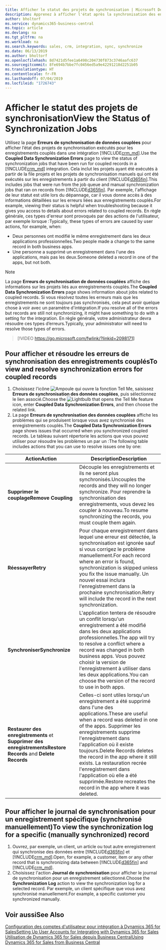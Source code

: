 ```yaml
---
title: Afficher le statut des projets de synchronisation | Microsoft Docs
description: Apprenez à afficher l'état après la synchronisation des enregistrements couplés.
author: bholtorf
ms.service: dynamics365-business-central
ms.topic: article
ms.devlang: na
ms.tgt_pltfrm: na
ms.workload: na
ms.search.keywords: sales, crm, integration, sync, synchronize
ms.date: 06/13/2019
ms.author: bholtorf
ms.openlocfilehash: 8d7421d5fee1a6498c204730f873c3746aafc637
ms.sourcegitcommit: 8fe694b7bbe7fc0456ed5a9e42291218d2251b05
ms.translationtype: HT
ms.contentlocale: fr-FR
ms.lasthandoff: 07/04/2019
ms.locfileid: "1726743"
---
```

# <a name="view-the-status-of-synchronization-jobs"></a><span data-ttu-id="f84bd-103">Afficher le statut des projets de synchronisation</span><span class="sxs-lookup"><span data-stu-id="f84bd-103">View the Status of Synchronization Jobs</span></span>
<span data-ttu-id="f84bd-104">Utilisez la page **Erreurs de synchronisation de données couplées** pour afficher l’état des projets de synchronisation exécutés pour les enregistrements couplés dans une intégration [!INCLUDE[crm_md](includes/crm_md.md)].</span><span class="sxs-lookup"><span data-stu-id="f84bd-104">Use the **Coupled Data Synchronization Errors** page to view the status of synchronization jobs that have been run for coupled records in a [!INCLUDE[crm_md](includes/crm_md.md)] integration.</span></span> <span data-ttu-id="f84bd-105">Cela inclut les projets ayant été exécutés à partir de la file projets et les projets de synchronisation manuels qui ont été exécutés sur les enregistrements à partir du client [!INCLUDE[d365fin](includes/d365fin_md.md)].</span><span class="sxs-lookup"><span data-stu-id="f84bd-105">This includes jobs that were run from the job queue and manual synchronization jobs that ran on records from [!INCLUDE[d365fin](includes/d365fin_md.md)].</span></span> <span data-ttu-id="f84bd-106">Par exemple, l'affichage de leur statut est utile lors du dépannage, car il vous donne accès à des informations détaillées sur les erreurs liées aux enregistrements couplés.</span><span class="sxs-lookup"><span data-stu-id="f84bd-106">For example, viewing their status is helpful when troubleshooting because it gives you access to details about errors related to coupled records.</span></span> <span data-ttu-id="f84bd-107">En règle générale, ces types d'erreur sont provoqués par des actions de l'utilisateur, par exemple lorsque :</span><span class="sxs-lookup"><span data-stu-id="f84bd-107">Typically, these types of errors are caused by user actions, for example, when:</span></span>  

* <span data-ttu-id="f84bd-108">Deux personnes ont modifié le même enregistrement dans les deux applications professionnelles.</span><span class="sxs-lookup"><span data-stu-id="f84bd-108">Two people made a change to the same record in both business apps.</span></span>
* <span data-ttu-id="f84bd-109">Une personne a supprimé un enregistrement dans l'une des applications, mais pas les deux.</span><span class="sxs-lookup"><span data-stu-id="f84bd-109">Someone deleted a record in one of the apps, but not both.</span></span>

> [!Note]
> <span data-ttu-id="f84bd-110">La page **Erreurs de synchronisation de données couplées** affiche des informations sur les projets liés aux enregistrements couplés.</span><span class="sxs-lookup"><span data-stu-id="f84bd-110">The **Coupled Data Synchronization Errors** page shows information about jobs related to coupled records.</span></span> <span data-ttu-id="f84bd-111">Si vous résolvez toutes les erreurs mais que les enregistrements ne sont toujours pas synchronisés, cela peut avoir quelque chose à voir avec un paramètre d'intégration.</span><span class="sxs-lookup"><span data-stu-id="f84bd-111">If you resolve all of the errors but records are still not synchronizing, it might have something to do with a setting for the integration.</span></span> <span data-ttu-id="f84bd-112">En règle générale, votre administrateur devra résoudre ces types d’erreurs.</span><span class="sxs-lookup"><span data-stu-id="f84bd-112">Typically, your administrator will need to resolve those types of errors.</span></span>   

> [!VIDEO https://go.microsoft.com/fwlink/?linkid=2098171]

## <a name="to-view-and-resolve-synchronization-errors-for-coupled-records"></a><span data-ttu-id="f84bd-113">Pour afficher et résoudre les erreurs de synchronisation des enregistrements couplés</span><span class="sxs-lookup"><span data-stu-id="f84bd-113">To view and resolve synchronization errors for coupled records</span></span>
1. <span data-ttu-id="f84bd-114">Choisissez l'icône ![Ampoule qui ouvre la fonction Tell Me](media/ui-search/search_small.png "Dites-moi ce que vous voulez faire"), saisissez **Erreurs de synchronisation des données couplées**, puis sélectionnez le lien associé.</span><span class="sxs-lookup"><span data-stu-id="f84bd-114">Choose the ![Lightbulb that opens the Tell Me feature](media/ui-search/search_small.png "Tell me what you want to do") icon, enter **Coupled Data Synchronization Errors**, and then choose the related link.</span></span>
2. <span data-ttu-id="f84bd-115">La page **Erreurs de synchronisation des données couplées** affiche les problèmes qui se produisent lorsque vous avez synchronisé des enregistrements couplés.</span><span class="sxs-lookup"><span data-stu-id="f84bd-115">The **Coupled Data Synchronization Errors** page shows issues that occurred when you synchronized coupled records.</span></span> <span data-ttu-id="f84bd-116">Le tableau suivant répertorie les actions que vous pouvez utiliser pour résoudre les problèmes un par un :</span><span class="sxs-lookup"><span data-stu-id="f84bd-116">The following table includes actions that you can use to resolve issues one by one:</span></span>

|<span data-ttu-id="f84bd-117">Action</span><span class="sxs-lookup"><span data-stu-id="f84bd-117">Action</span></span>|<span data-ttu-id="f84bd-118">Description</span><span class="sxs-lookup"><span data-stu-id="f84bd-118">Description</span></span>|
|----|----|
|<span data-ttu-id="f84bd-119">**Supprimer le couplage**</span><span class="sxs-lookup"><span data-stu-id="f84bd-119">**Remove Coupling**</span></span>|<span data-ttu-id="f84bd-120">Découple les enregistrements et ils ne seront plus synchronisés.</span><span class="sxs-lookup"><span data-stu-id="f84bd-120">Uncouples the records and they will no longer synchronize.</span></span> <span data-ttu-id="f84bd-121">Pour reprendre la synchronisation des enregistrements, vous devez les coupler à nouveau.</span><span class="sxs-lookup"><span data-stu-id="f84bd-121">To resume synchronizing the records, you must couple them again.</span></span>|
|<span data-ttu-id="f84bd-122">**Réessayer**</span><span class="sxs-lookup"><span data-stu-id="f84bd-122">**Retry**</span></span>|<span data-ttu-id="f84bd-123">Pour chaque enregistrement dans lequel une erreur est détectée, la synchronisation est ignorée sauf si vous corrigez le problème manuellement.</span><span class="sxs-lookup"><span data-stu-id="f84bd-123">For each record where an error is found, synchronization is skipped unless you fix the issue manually.</span></span> <span data-ttu-id="f84bd-124">Un nouvel essai inclura l'enregistrement dans la prochaine synchronisation.</span><span class="sxs-lookup"><span data-stu-id="f84bd-124">Retry will include the record in the next synchronization.</span></span>|
|<span data-ttu-id="f84bd-125">**Synchroniser**</span><span class="sxs-lookup"><span data-stu-id="f84bd-125">**Synchronize**</span></span>|<span data-ttu-id="f84bd-126">L'application tentera de résoudre un conflit lorsqu'un enregistrement a été modifié dans les deux applications professionnelles.</span><span class="sxs-lookup"><span data-stu-id="f84bd-126">The app will try to resolve a conflict where a record was changed in both business apps.</span></span> <span data-ttu-id="f84bd-127">Vous pouvez choisir la version de l'enregistrement à utiliser dans les deux applications.</span><span class="sxs-lookup"><span data-stu-id="f84bd-127">You can choose the version of the record to use in both apps.</span></span>|
|<span data-ttu-id="f84bd-128">**Restaurer des enregistrements** et **Supprimer des enregistrements**</span><span class="sxs-lookup"><span data-stu-id="f84bd-128">**Restore Records** and **Delete Records**</span></span>|<span data-ttu-id="f84bd-129">Celles-ci sont utiles lorsqu'un enregistrement a été supprimé dans l'une des applications.</span><span class="sxs-lookup"><span data-stu-id="f84bd-129">These are useful when a record was deleted in one of the apps.</span></span> <span data-ttu-id="f84bd-130">Supprimer les enregistrements supprime l'enregistrement dans l'application où il existe toujours.</span><span class="sxs-lookup"><span data-stu-id="f84bd-130">Delete Records deletes the record in the app where it still exists.</span></span> <span data-ttu-id="f84bd-131">La restauration recrée l'enregistrement dans l'application où elle a été supprimée.</span><span class="sxs-lookup"><span data-stu-id="f84bd-131">Restore recreates the record in the app where it was deleted.</span></span>|

## <a name="to-view-the-synchronization-log-for-a-specific-manually-synchronized-record"></a><span data-ttu-id="f84bd-132">Pour afficher le journal de synchronisation pour un enregistrement spécifique (synchronisé manuellement)</span><span class="sxs-lookup"><span data-stu-id="f84bd-132">To view the synchronization log for a specific (manually synchronized) record</span></span>
1. <span data-ttu-id="f84bd-133">Ouvrez, par exemple, un client, un article ou tout autre enregistrement qui synchronise des données entre [!INCLUDE[d365fin](includes/d365fin_md.md)] et [!INCLUDE[crm_md](includes/crm_md.md)].</span><span class="sxs-lookup"><span data-stu-id="f84bd-133">Open, for example, a customer, item or any other record that is synchronizing data between [!INCLUDE[d365fin](includes/d365fin_md.md)] and [!INCLUDE[crm_md](includes/crm_md.md)].</span></span>
2. <span data-ttu-id="f84bd-134">Choisissez l'action **Journal de synchronisation** pour afficher le journal de synchronisation pour un enregistrement sélectionné.</span><span class="sxs-lookup"><span data-stu-id="f84bd-134">Choose the **Synchronization Log** action to view the synchronization log for a selected record.</span></span> <span data-ttu-id="f84bd-135">Par exemple, un client spécifique que vous avez synchronisé manuellement.</span><span class="sxs-lookup"><span data-stu-id="f84bd-135">For example, a specific customer you synchronized manually.</span></span>

## <a name="see-also"></a><span data-ttu-id="f84bd-136">Voir aussi</span><span class="sxs-lookup"><span data-stu-id="f84bd-136">See Also</span></span>  
[<span data-ttu-id="f84bd-137">Configuration des comptes d'utilisateur pour intégration à Dynamics 365 for Sales</span><span class="sxs-lookup"><span data-stu-id="f84bd-137">Setting Up User Accounts for Integrating with Dynamics 365 for Sales</span></span>](admin-setting-up-integration-with-dynamics-sales.md)  
[<span data-ttu-id="f84bd-138">Utilisation de Dynamics 365 for Sales depuis Business Central</span><span class="sxs-lookup"><span data-stu-id="f84bd-138">Using Dynamics 365 for Sales from Business Central</span></span>](marketing-integrate-dynamicscrm.md)
